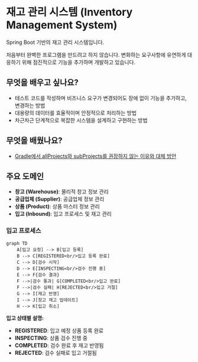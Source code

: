 # 재고 관리 시스템 (Inventory Management System)

Spring Boot 기반의 재고 관리 시스템입니다.

처음부터 완벽한 프로그램을 만드려고 하지 않습니다. 변화하는 요구사항에 유연하게 대응하기 위해 점진적으로 기능을 추가하며 개발하고 있습니다.

## 무엇을 배우고 싶나요?

- 테스트 코드를 작성하며 비즈니스 요구가 변경되어도 장애 없이 기능을 추가하고, 변경하는 방법
- 대용량의 데이터를 효율적이며 안정적으로 처리하는 방법
- 차근차근 단계적으로 복잡한 시스템을 설계하고 구현하는 방법

## 무엇을 배웠나요?

- [Gradle에서 allProjects와 subProjects를 권장하지 않는 이유와 대체 방안](https://github.com/f-lab-edu/inventory-management-system/wiki/Gradle%EC%97%90%EC%84%9C-allProjects%EC%99%80-subProjects%EB%A5%BC-%EA%B6%8C%EC%9E%A5%ED%95%98%EC%A7%80-%EC%95%8A%EB%8A%94-%EC%9D%B4%EC%9C%A0%EC%99%80-%EB%8C%80%EC%B2%B4-%EB%B0%A9%EC%95%88)

## 주요 도메인

- **창고 (Warehouse)**: 물리적 창고 정보 관리
- **공급업체 (Supplier)**: 공급업체 정보 관리
- **상품 (Product)**: 상품 마스터 정보 관리
- **입고 (Inbound)**: 입고 프로세스 및 재고 관리

### 입고 프로세스

```mermaid
graph TD
    A[입고 요청] --> B[입고 등록]
    B --> C[REGISTERED<br/>입고 등록 완료]
    C --> D[검수 시작]
    D --> E[INSPECTING<br/>검수 진행 중]
    E --> F{검수 결과}
    F -->|검수 통과| G[COMPLETED<br/>입고 완료]
    F -->|검수 실패| H[REJECTED<br/>입고 거절]
    G --> I[재고 반영]
    I --> J[창고 재고 업데이트]
    H --> K[입고 취소]

```

**입고 상태별 설명:**

- **REGISTERED**: 입고 예정 상품 등록 완료
- **INSPECTING**: 상품 검수 진행 중
- **COMPLETED**: 검수 완료 후 재고 반영됨
- **REJECTED**: 검수 실패로 입고 거절됨
